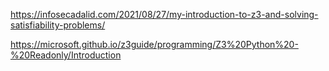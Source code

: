 https://infosecadalid.com/2021/08/27/my-introduction-to-z3-and-solving-satisfiability-problems/

https://microsoft.github.io/z3guide/programming/Z3%20Python%20-%20Readonly/Introduction